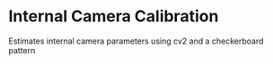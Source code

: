 # Internal Camera Calibration
Estimates internal camera parameters using cv2 and a checkerboard pattern
